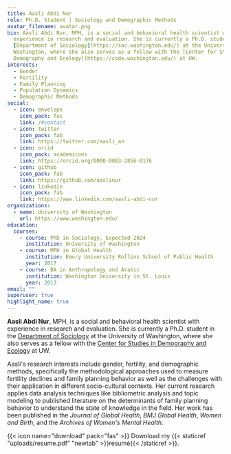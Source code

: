 ```yaml
---
title: Aasli Abdi Nur
role: Ph.D. Student | Sociology and Demographic Methods
avatar_filename: avatar.png
bio: Aasli Abdi Nur, MPH, is a social and behavioral health scientist with
  experience in research and evaluation. She is currently a Ph.D. student in the
  [Department of Sociology](https://soc.washington.edu/) at the University of
  Washington, where she also serves as a fellow with the [Center for Studies in
  Demography and Ecology](https://csde.washington.edu/) at UW.
interests:
  - Gender
  - Fertility
  - Family Planning
  - Population Dynamics
  - Demographic Methods
social:
  - icon: envelope
    icon_pack: fas
    link: /#contact
  - icon: twitter
    icon_pack: fab
    link: https://twitter.com/aasli_an
  - icon: orcid
    icon_pack: academicons
    link: https://orcid.org/0000-0003-2856-0176
  - icon: github
    icon_pack: fab
    link: https://github.com/aaslinur
  - icon: linkedin
    icon_pack: fab
    link: https://www.linkedin.com/aasli-abdi-nur
organizations:
  - name: University of Washington
    url: https://www.washington.edu/
education:
  courses:
    - course: PhD in Sociology, Expected 2024
      institution: University of Washington
    - course: MPH in Global Health
      institution: Emory University Rollins School of Public Health
      year: 2017
    - course: BA in Anthropology and Arabic
      institution: Washington University in St. Louis
      year: 2013
email: ""
superuser: true
highlight_name: true
---
```

**Aasli Abdi Nur**, MPH, is a social and behavioral health scientist with experience in research and evaluation. She is currently a Ph.D. student in the [Department of Sociology](https://soc.washington.edu/) at the University of Washington, where she also serves as a fellow with the [Center for Studies in Demography and Ecology](https://csde.washington.edu/) at UW. 

Aasli's research interests include gender, fertility, and demographic methods, specifically the methodological approaches used to measure fertility declines and family planning behavior as well as the challenges with their application in different socio-cultural contexts. Her current research applies data analysis techniques like bibliometric analysis and topic modeling to published literature on the determinants of family planning behavior to understand the state of knowledge in the field. Her work has been published in the *Journal of Global Health*, *BMJ Global Health*, *Women and Birth*, and the *Archives of Women's Mental Health*.

{{< icon name="download" pack="fas" >}} Download my {{< staticref "uploads/resume.pdf" "newtab" >}}resumé{{< /staticref >}}.
